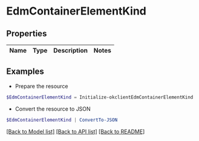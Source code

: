 # EdmContainerElementKind
## Properties

Name | Type | Description | Notes
------------ | ------------- | ------------- | -------------

## Examples

- Prepare the resource
```powershell
$EdmContainerElementKind = Initialize-okclientEdmContainerElementKind 
```

- Convert the resource to JSON
```powershell
$EdmContainerElementKind | ConvertTo-JSON
```

[[Back to Model list]](../README.md#documentation-for-models) [[Back to API list]](../README.md#documentation-for-api-endpoints) [[Back to README]](../README.md)

